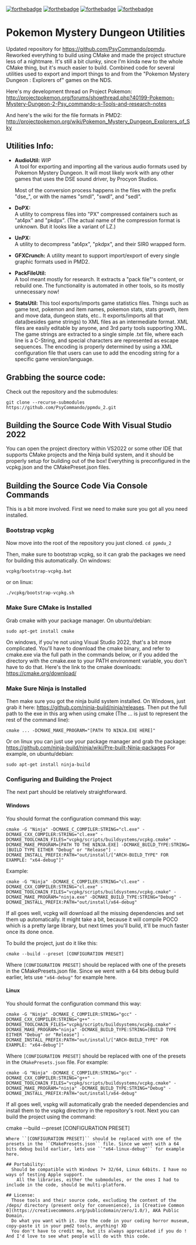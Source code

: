 [![forthebadge](http://forthebadge.com/images/badges/60-percent-of-the-time-works-every-time.svg)](http://forthebadge.com)
[![forthebadge](http://forthebadge.com/images/badges/compatibility-club-penguin.svg)](http://forthebadge.com)
[![forthebadge](http://forthebadge.com/images/badges/built-with-science.svg)](http://forthebadge.com)
[![forthebadge](http://forthebadge.com/images/badges/built-with-love.svg)](http://forthebadge.com)

# Pokemon Mystery Dungeon Utilities
Updated repository for https://github.com/PsyCommando/ppmdu.
Reworked everything to build using CMake and made the project structure less of a nightmare. It's still a bit clunky, since I'm kinda new to the whole CMake thing, but it's much easier to build.
Combined code for several utilities used to export and import things to and from the "Pokemon Mystery Dungeon : Explorers of" games on the NDS.

Here's my development thread on Project Pokemon:  
http://projectpokemon.org/forums/showthread.php?40199-Pokemon-Mystery-Dungeon-2-Psy_commando-s-Tools-and-research-notes

And here's the wiki for the file formats in PMD2:  
http://projectpokemon.org/wiki/Pokemon_Mystery_Dungeon_Explorers_of_Sky

## Utilities Info:

* **AudioUtil:** *WIP*   
  A tool for exporting and importing all the various audio formats used by Pokemon Mystery Dungeon.
  It will most likely work with any other games that uses the DSE sound driver, by Procyon Studios.

  Most of the conversion process happens in the files with the prefix "dse_", or with the names "smdl", "swdl", and "sedl".

* **DoPX:**  
  A utility to compress files into "PX" compressed containers such as "at4px" and "pkdpx". (The actual name of the compression format is unknown. But it looks like a variant of LZ.)

* **UnPX:**  
  A utility to decompress "at4px", "pkdpx", and their SIR0 wrapped form.

* **GFXCrunch:**
  A utility meant to support import/export of every single graphic formats used in PMD2.

* **PackFileUtil:**  
  A tool meant mostly for research. It extracts a "pack file"'s content, or rebuild one. The functionality is automated in other tools, so its mostly unnecessary now!

* **StatsUtil:**
  This tool exports/imports game statistics files. Things such as game text, pokemon and item names, pokemon stats, stats growth, item and move data, dungeon stats, etc..
  It exports/imports all that data(besides game strings) to XML files as an intermediate format. XML files are easily editable by anyone, and 3rd party tools supporting XML.
  The game strings are extracted to a single simple .txt file, where each line is a C-String, and special characters are represented as escape sequences. The encoding is properly determined by using a XML configuration file that users can use to add the encoding string for a specific game version/language.

## Grabbing the source code:

Check out the repository and the submodules:
```
git clone --recurse-submodules https://github.com/PsyCommando/ppmdu_2.git
```

## Building the Source Code With Visual Studio 2022

You can open the project directory within VS2022 or some other IDE that supports CMake projects and the Ninja build system, and it should be properly setup for building out of the box! Everything is preconfigured in the vcpkg.json and the CMakePreset.json files.


## Building the Source Code Via Console Commands

This is a bit more involved. First we need to make sure you got all you need installed.

### Bootstrap vcpkg
Now move into the root of the repository you just cloned. 
```cd ppmdu_2```

Then, make sure to bootstrap vcpkg, so it can grab the packages we need for building this automatically. On windows:
```
vcpkg/bootstrap-vcpkg.bat
```
or on linux:
```
./vcpkg/bootstrap-vcpkg.sh
```

### Make Sure CMake is Installed
Grab cmake with your package manager. On ubuntu/debian:
```
sudo apt-get install cmake
```

On windows, if you're not using Visual Studio 2022, that's a bit more complicated. You'll have to download the cmake binary, and refer to cmake.exe via the full path in the commands below, or if you added the directory with the cmake.exe to your PATH environment variable, you don't have to do that.
Here's the link to the cmake downloads: https://cmake.org/download/

### Make Sure Ninja is Installed
Then make sure you got the ninja build system installed. 
On Windows, just grab it here: https://github.com/ninja-build/ninja/releases. Then put the full path to the exe in this arg when using cmake (The ... is just to represent the rest of the command line):
```
cmake ... -DCMAKE_MAKE_PROGRAM="[PATH TO NINJA.EXE HERE]"
```

Or on linux you can just use your package manager and grab the package: https://github.com/ninja-build/ninja/wiki/Pre-built-Ninja-packages
For example, on ubuntu/debian:
```
sudo apt-get install ninja-build
```

### Configuring and Building the Project
The next part should be relatively straightforward.

#### Windows

You should format the configuration command this way:
```
cmake -G "Ninja" -DCMAKE_C_COMPILER:STRING="cl.exe" -DCMAKE_CXX_COMPILER:STRING="cl.exe" -DCMAKE_TOOLCHAIN_FILES="vcpkg/scripts/buildsystems/vcpkg.cmake" -DCMAKE_MAKE_PROGRAM=[PATH TO THE NINJA.EXE] -DCMAKE_BUILD_TYPE:STRING=[BUILD TYPE EITHER "Debug" or "Release"] -DCMAKE_INSTALL_PREFIX:PATH="out/install/["ARCH-BUILD_TYPE" FOR EXAMPLE: "x64-debug"]"
```
Example:
```
cmake -G "Ninja" -DCMAKE_C_COMPILER:STRING="cl.exe" -DCMAKE_CXX_COMPILER:STRING="cl.exe" -DCMAKE_TOOLCHAIN_FILES="vcpkg/scripts/buildsystems/vcpkg.cmake" -DCMAKE_MAKE_PROGRAM="ninja.exe" -DCMAKE_BUILD_TYPE:STRING="Debug" -DCMAKE_INSTALL_PREFIX:PATH="out/install/x64-debug"
```

If all goes well, vcpkg will download all the missing dependencies and set them up automatically. It might take a bit, because it will compile POCO which is a pretty large library, but next times you'll build, it'll be much faster once its done once.

To build the project, just do it like this:
```
cmake --build --preset [CONFIGURATION PRESET]
```
Where ``[CONFIGURATION PRESET]`` should be replaced with one of the presets in the CMakePresets.json file. Since we went with a 64 bits debug build earlier, lets use ``"x64-debug"`` for example here.


#### Linux
You should format the configuration command this way:
```
cmake -G "Ninja" -DCMAKE_C_COMPILER:STRING="gcc" -DCMAKE_CXX_COMPILER:STRING="g++" -DCMAKE_TOOLCHAIN_FILES="vcpkg/scripts/buildsystems/vcpkg.cmake" -DCMAKE_MAKE_PROGRAM="ninja" -DCMAKE_BUILD_TYPE:STRING=[BUILD TYPE EITHER "Debug" or "Release"] -DCMAKE_INSTALL_PREFIX:PATH="out/install/["ARCH-BUILD_TYPE" FOR EXAMPLE: "x64-debug"]"
```

Where ``[CONFIGURATION PRESET]`` should be replaced with one of the presets in the ``CMakePresets.json`` file.
For example:
```
cmake -G "Ninja" -DCMAKE_C_COMPILER:STRING="gcc" -DCMAKE_CXX_COMPILER:STRING="g++" -DCMAKE_TOOLCHAIN_FILES="vcpkg/scripts/buildsystems/vcpkg.cmake" -DCMAKE_MAKE_PROGRAM="ninja" -DCMAKE_BUILD_TYPE:STRING="Debug" -DCMAKE_INSTALL_PREFIX:PATH="out/install/x64-debug"
```

If all goes well, vspkg will automatically grab the needed dependencies and install them to the vspkg directory in the repository's root.
Next you can build the project using the command:

cmake --build --preset [CONFIGURATION PRESET]
```
Where ``[CONFIGURATION PRESET]`` should be replaced with one of the presets in the ``CMakePresets.json`` file. Since we went with a 64 bits debug build earlier, lets use ``"x64-linux-debug"`` for example here.

## Portability:
  Should be compatible with Windows 7+ 32/64, Linux 64bits. I have no ways of testing Apple support.
	All the libraries, either the submodules, or the ones I had to include in the code, should be multi-platform.

## License:
  Those tools and their source code, excluding the content of the /deps/ directory (present only for convenience), is [Creative Common 0](https://creativecommons.org/publicdomain/zero/1.0/), AKA Public Domain.
  Do what you want with it. Use the code in your coding horror museum, copy-paste it in your pmd2 tools, anything! XD
  You don't have to credit me, but its always appreciated if you do ! And I'd love to see what people will do with this code.
